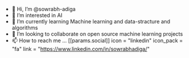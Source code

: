 - 👋 Hi, I’m @sowrabh-adiga
- 👀 I’m interested in AI
- 🌱 I’m currently learning Machine learning and data-stracture and algorithms
- 💞️ I’m looking to collaborate on open source machine learning projects
- 📫 How to reach me ... 
    [[params.social]]
    icon = "linkedin"
    icon_pack = "fa"
    link = "https://www.linkedin.com/in/sowrabhadiga/"

<!---
sowrabh-adiga/sowrabh-adiga is a ✨ special ✨ repository because its `README.md` (this file) appears on your GitHub profile.
You can click the Preview link to take a look at your changes.
--->

